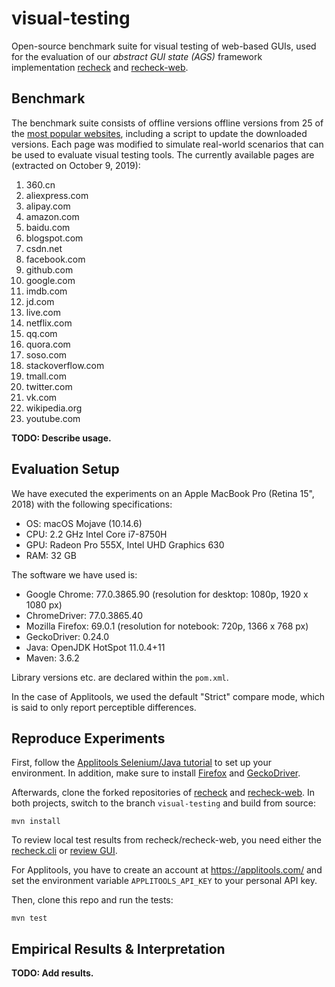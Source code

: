 # visual-testing

Open-source benchmark suite for visual testing of web-based GUIs, used for the evaluation of our _abstract GUI state (AGS)_ framework implementation [recheck](https://github.com/retest/recheck/) and [recheck-web](https://github.com/retest/recheck-web).

## Benchmark

The benchmark suite consists of offline versions offline versions from 25 of the [most popular websites](https://en.wikipedia.org/wiki/List_of_most_popular_websites), including a script to update the downloaded versions. Each page was modified to simulate real-world scenarios that can be used to evaluate visual testing tools. The currently available pages are (extracted on October 9, 2019):

1. 360.cn
1. aliexpress.com
1. alipay.com
1. amazon.com
1. baidu.com
1. blogspot.com
1. csdn.net
1. facebook.com
1. github.com
1. google.com
1. imdb.com
1. jd.com
1. live.com
1. netflix.com
1. qq.com
1. quora.com
1. soso.com
1. stackoverflow.com
1. tmall.com
1. twitter.com
1. vk.com
1. wikipedia.org
1. youtube.com

**TODO: Describe usage.**

## Evaluation Setup

We have executed the experiments on an Apple MacBook Pro (Retina 15", 2018) with the following specifications:

* OS: macOS Mojave (10.14.6)
* CPU: 2.2 GHz Intel Core i7-8750H
* GPU: Radeon Pro 555X, Intel UHD Graphics 630
* RAM: 32 GB

The software we have used is:

* Google Chrome: 77.0.3865.90 (resolution for desktop: 1080p, 1920 x 1080 px)
* ChromeDriver: 77.0.3865.40
* Mozilla Firefox: 69.0.1 (resolution for notebook: 720p, 1366 x 768 px)
* GeckoDriver: 0.24.0
* Java: OpenJDK HotSpot 11.0.4+11
* Maven: 3.6.2

Library versions etc. are declared within the `pom.xml`.

In the case of Applitools, we used the default "Strict" compare mode, which is said to only report perceptible differences.

## Reproduce Experiments

First, follow the [Applitools Selenium/Java tutorial](https://applitools.com/tutorials/selenium-java.html) to set up your environment. In addition, make sure to install [Firefox](https://mozilla.org/en/firefox/) and [GeckoDriver](https://firefox-source-docs.mozilla.org/testing/geckodriver/).

Afterwards, clone the forked repositories of [recheck](https://github.com/beatngu13/recheck/) and [recheck-web](https://github.com/beatngu13/recheck-web/). In both projects, switch to the branch `visual-testing` and build from source:

```
mvn install
```

To review local test results from recheck/recheck-web, you need either the [recheck.cli](https://github.com/retest/recheck.cli/) or [review GUI](https://retest.de/review/).

For Applitools, you have to create an account at https://applitools.com/ and set the environment variable `APPLITOOLS_API_KEY` to your personal API key.

Then, clone this repo and run the tests:

```
mvn test
```

## Empirical Results & Interpretation

**TODO: Add results.**
